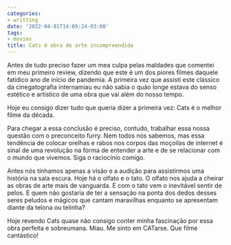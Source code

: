 ```yaml
---
categories:
- writting
date: '2022-04-01T14:09:24-03:00'
tags:
- movies
title: Cats é obra de arte incompreendida
---
```


Antes de tudo preciso fazer um mea culpa pelas maldades que comentei em meu primeiro review, dizendo que este é um dos piores filmes daquele fatídico ano de início de pandemia. A primeira vez que assisti este clássico da cinegatografia internamiau eu não sabia o quão longe estava do senso estético e artístico de uma obra que vai além do nosso tempo.

Hoje eu consigo dizer tudo que queria dizer a primeira vez: Cats é o melhor filme da década.

Para chegar a essa conclusão é preciso, contudo, trabalhar essa nossa questão com o preconceito furry. Nem todos nós sabemos, mas essa tendência de colocar orelhas e rabos nos corpos das moçoilas de internet é sinal de uma revolução na forma de entender a arte e de se relacionar com o mundo que vivemos. Siga o raciocínio comigo.

Antes nós tínhamos apenas a visão e a audição para assistirmos uma história na sala escura. Hoje há o olfato e o tato. O olfato nos ajuda a cheirar as obras de arte mais de vanguarda. E com o tato vem o inevitável sentir de pelos. E quem não gostaria de ter a sensação na ponta dos dedos desses seres peludos e mágicos que cantam maravilhas enquanto se apresentam diante da telona ou telinha?

Hoje revendo Cats quase não consigo conter minha fascinação por essa obra perfeita e sobreumana. Miau. Me sinto em CATarse. Que filme cantástico!